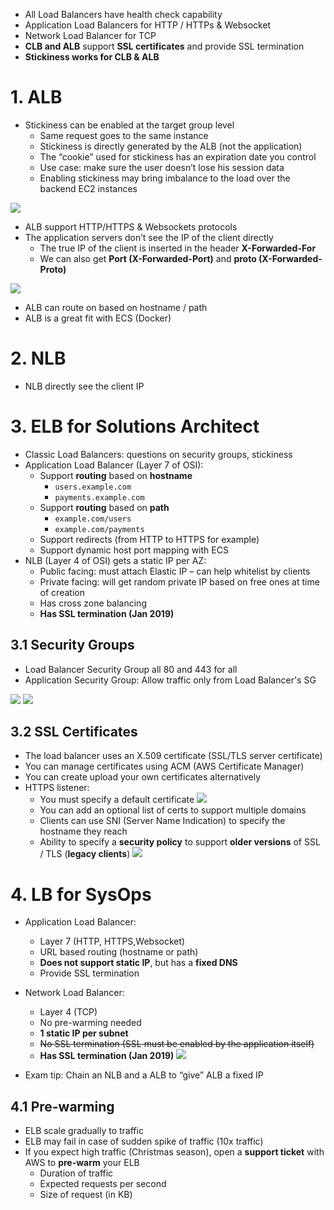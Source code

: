 -  All Load Balancers have health check capability
- Application Load Balancers for HTTP / HTTPs & Websocket
- Network Load Balancer for TCP
- **CLB and ALB** support **SSL certificates** and provide SSL termination
- **Stickiness works for CLB & ALB**



# 1. ALB

- Stickiness can be enabled at the target group level
  - Same request goes to the same instance
  - Stickiness is directly generated by the ALB (not the application)
  - The “cookie” used for stickiness has an expiration date you control
  - Use case: make sure the user doesn’t lose his session data
  - Enabling stickiness may bring imbalance to the load over the backend EC2 instances
  
![](https://i.loli.net/2019/08/20/YyhSITpow1LRCVa.png)

- ALB support HTTP/HTTPS & Websockets protocols
- The application servers don’t see the IP of the client directly
  - The true IP of the client is inserted in the header **X-Forwarded-For**
  - We can also get **Port (X-Forwarded-Port)** and **proto (X-Forwarded-Proto)**
  
![](https://i.loli.net/2019/08/20/7mPWhvyFa9Srtsb.png)

- ALB can route on based on hostname / path
- ALB is a great fit with ECS (Docker)

# 2. NLB
- NLB directly see the client IP

# 3. ELB for Solutions Architect
- Classic Load Balancers: questions on security groups, stickiness
- Application Load Balancer (Layer 7 of OSI):
  - Support **routing** based on **hostname**
    - `users.example.com `
    - `payments.example.com`
  - Support **routing** based on **path** 
    - `example.com/users `
    - `example.com/payments`
  - Support redirects (from HTTP to HTTPS for example)
  - Support dynamic host port mapping with ECS
- NLB (Layer 4 of OSI) gets a static IP per AZ:
  - Public facing: must attach Elastic IP – can help whitelist by clients
  - Private facing: will get random private IP based on free ones at time of creation
  - Has cross zone balancing
  - **Has SSL termination (Jan 2019)**
  
## 3.1 Security Groups
- Load Balancer Security Group all 80 and 443 for all
- Application Security Group: Allow traffic only from Load Balancer's SG

![](https://i.loli.net/2019/08/20/lDrYmJuT4pISALk.png)
![](https://i.loli.net/2019/08/20/SLTO1qsvBI7DFN4.png)

## 3.2 SSL Certificates

- The load balancer uses an X.509 certificate (SSL/TLS server certificate)
- You can manage certificates using ACM (AWS Certificate Manager)
- You can create upload your own certificates alternatively
- HTTPS listener:
  - You must specify a default certificate
    ![](https://i.loli.net/2019/08/20/mECSltvpfc8PFiJ.png)
  - You can add an optional list of certs to support multiple domains
  - Clients can use SNI (Server Name Indication) to specify the hostname they reach
  - Ability to specify a **security policy** to support **older versions** of SSL / TLS (**legacy clients**)
    ![](https://i.loli.net/2019/08/20/iVHgYafFIRtLCK2.png)



# 4. LB for SysOps

- Application Load Balancer:
  - Layer 7 (HTTP, HTTPS,Websocket)
  - URL based routing (hostname or path)
  - **Does not support static IP**, but has a **fixed DNS**
  - Provide SSL termination
- Network Load Balancer:
  - Layer 4 (TCP)
  - No pre-warming needed
  - **1 static IP per subnet**
  - ~~No SSL termination (SSL must be enabled by the application itself)~~
  - **Has SSL termination (Jan 2019)**
    ![](https://i.loli.net/2019/08/20/hPSgEBq3Mk8Vtu4.png)

- Exam tip: Chain an NLB and a ALB to “give” ALB a fixed IP

## 4.1 Pre-warming
- ELB scale gradually to traffic
- ELB may fail in case of sudden spike of traffic (10x traffic)
- If you expect high traffic (Christmas season), open a **support ticket** with AWS to **pre-warm** your ELB
  - Duration of traffic
  - Expected requests per second
  - Size of request (in KB)




































































